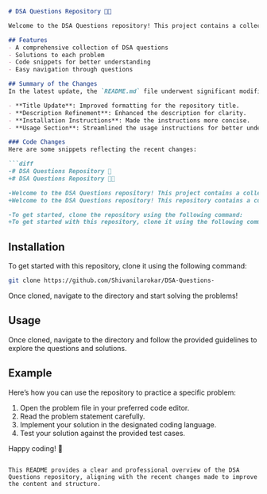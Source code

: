 ```markdown
# DSA Questions Repository 🎉🤖

Welcome to the DSA Questions repository! This project contains a collection of data structure and algorithm questions designed to help you improve your coding skills. Additionally, the formatting has been improved for better readability.

## Features
- A comprehensive collection of DSA questions
- Solutions to each problem
- Code snippets for better understanding
- Easy navigation through questions

## Summary of the Changes
In the latest update, the `README.md` file underwent significant modifications to enhance clarity and readability. Here are some of the key updates made in the README:

- **Title Update**: Improved formatting for the repository title.
- **Description Refinement**: Enhanced the description for clarity.
- **Installation Instructions**: Made the instructions more concise.
- **Usage Section**: Streamlined the usage instructions for better understanding.

### Code Changes
Here are some snippets reflecting the recent changes:

```diff
-# DSA Questions Repository 🎉
+# DSA Questions Repository 🎉🤖

-Welcome to the DSA Questions repository! This project contains a collection of data structure and algorithm questions designed to help you improve your coding skills.
+Welcome to the DSA Questions repository! This repository contains a collection of data structure and algorithm questions to help you master coding interviews and improve your problem-solving skills.

-To get started, clone the repository using the following command:
+To get started with this repository, clone it using the following command:
```

## Installation

To get started with this repository, clone it using the following command:

```bash
git clone https://github.com/Shivanilarokar/DSA-Questions-
```

Once cloned, navigate to the directory and start solving the problems!

## Usage

Once cloned, navigate to the directory and follow the provided guidelines to explore the questions and solutions.

## Example

Here’s how you can use the repository to practice a specific problem:

1. Open the problem file in your preferred code editor.
2. Read the problem statement carefully.
3. Implement your solution in the designated coding language.
4. Test your solution against the provided test cases.

Happy coding! 🚀
```

This README provides a clear and professional overview of the DSA Questions repository, aligning with the recent changes made to improve the content and structure.